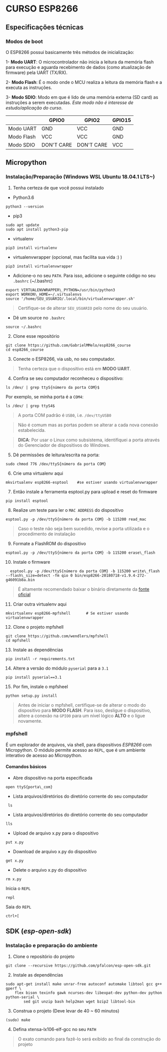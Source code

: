# CURSO ESP8266
## Especificações técnicas

### Modos de boot

O ESP8266 possui basicamente três métodos de inicialização:

1- **Modo UART**: O microcontrolador não inicia a leitura da memória flash para execução e aguarda recebimento de dados (como atualização de firmware) pela UART (TX/RX).

2- **Modo Flash**: É o modo onde o MCU realiza a leitura da memória flash e a executa as instruções.

3- **Modo SDIO**: Modo em que é lido de uma memória externa (SD card) as instruções a serem executadas. *Este modo não é interesse de estudo/aplicação do curso*.

|             | GPIO0      | GPIO2      |   GPIO15 |
|-------------|------------|------------|----------|
|   Modo UART | GND        | VCC        | GND      |
|  Modo Flash | VCC        | VCC        | GND      |
|  Modo SDIO  | DON'T CARE | DON'T CARE | VCC      |

## Micropython

### Instalação/Preparação (Windows WSL Ubuntu 18.04.1 LTS~)
  
1.  Tenha certeza de que você possui instalado
- Python3.6
```
python3 --version
```

- pip3 
```
sudo apt update
sudo apt install python3-pip
```

- virtualenv
```
pip3 install virtualenv
```

- virtualenvwrapper (opcional, mas facilita sua vida :) )
```
pip3 install virtualenvwrapper
```

- Adicione-o no seu `PATH`. Para isso, adicione o seguinte código no seu `.bashrc` (~/.bashrc)

```
export VIRTUALENVWRAPPER\_PYTHON=/usr/bin/python3
export WORKON\_HOME=~/.virtualenvs
source '/home/SEU_USUÁRIO/.local/bin/virtualenvwrapper.sh'
```

> Certifique-se de alterar `SEU_USUARIO` pelo nome do seu usuário.

- Dê um source no `.bashrc`

```
source ~/.bashrc
```


2.  Clone esse repositório

```
git clone https://github.com/GabrielMMelo/esp8266_course
cd esp8266_course
```

3.  Conecte o ESP8266, via usb, no seu computador.

 > Tenha certeza que o dispositivo está em **MODO UART**.

4.  Confira se seu computador reconheceu o dispositivo:
  
```
ls /dev/ | grep ttyS{número da porta COM}$
```

Por exemplo, se minha porta é a `COM4`:

```
ls /dev/ | grep ttyS4$
```

>  A porta COM padrão é `USB0`, i.e. `/dev/ttyUSB0`

> Não é comum mas as portas podem se alterar a cada nova conexão estabelecida.

> **DICA**: Por usar o Linux como subsistema, identifiquei a porta através do Gerenciador de dispositivos do Windows.

5.  Dê permissões de leitura/escrita na porta:

```
sudo chmod 776 /dev/ttyS{número da porta COM}
```

6.  Crie uma virtualenv aqui 
```
mkvirtualenv esp8266-esptool    #se estiver usando virtualenvwrapper
```

7.  Então instale a ferramenta esptool.py para upload e reset do firmware

```
pip install esptool
```

8.  Realize um teste para ler o `MAC ADDRESS` do dispositivo

```
esptool.py -p /dev/ttyS{número da porta COM} -b 115200 read_mac
```

> Caso o teste não seja bem sucedido, revise a porta utilizada e o procedimento de instalação

9.  Formate a FlashROM do dispositivo

```
esptool.py -p /dev/ttyS{número da porta COM} -b 115200 erase\_flash 
```

10. Instale o firmware
  
```
  esptool.py -p /dev/ttyS{número da porta COM} -b 115200 write\_flash --flash\_size=detect -fm qio 0 bin/esp8266-20180718-v1.9.4-272-g46091b8a.bin
```

> É altamente recomendado baixar o binário diretamente da [fonte oficial](http://micropython.org/download#esp8266)

11.  Criar outra virtualenv aqui

```
mkvirtualenv esp8266-mpfshell       # Se estiver usando virtualenvwrapper
```

12. Clone o projeto mpfshell

```
git clone https://github.com/wendlers/mpfshell 
cd mpfshell
```

13. Instale as dependências

```
pip install -r requirements.txt
```

14. Altere a versão do módulo `pyserial` para a `3.1`

```
pip install pyserial==3.1
```

15. Por fim, instale o mpfsheel

```
python setup.py install
```

 > Antes de iniciar o mpfshell, certifique-se de alterar o modo do dispositivo para **MODO FLASH**. Para isso, desligue o dispositivo, altere a conexão na `GPIO0` para um nível lógico **ALTO** e o ligue novamente.

### mpfshell
  
  É um explorador de arquivos, via shell, para dispositivos _ESP8266_ com Micropython. O módulo permite acesso ao `REPL`, que é um ambiente interativo de acesso ao Micropython.

#### Comandos básicos

- Abre dispositivo na porta especificada

```
open ttyS{porta\_com}
```
  
- Lista arquivos/diretórios do diretório corrente do seu computador

```
 ls
```

- Lista arquivos/diretórios do diretório corrente do seu computador

```
lls
```

- Upload de arquivo x.py para o dispositivo

```
put x.py
```

- Download de arquivo x.py do dispositivo

```
get x.py
```

- Delete o arquivo x.py do dispositivo

```
rm x.py
```

Inicia o `REPL`

```
repl
```

Saia do `REPL`

```
ctrl+[
```


## SDK (_esp-open-sdk_)
### Instalação e preparação do ambiente
1. Clone o repositório do projeto
```
git clone --recursive https://github.com/pfalcon/esp-open-sdk.git
```

2. Instale as dependências

```
sudo apt-get install make unrar-free autoconf automake libtool gcc g++ gperf \
    flex bison texinfo gawk ncurses-dev libexpat-dev python-dev python python-serial \
        sed git unzip bash help2man wget bzip2 libtool-bin
```

3. Construa o projeto (Deve levar de 40 ~ 60 minutos)

```
(sudo) make 
```

4. Defina xtensa-lx106-elf-gcc no seu `PATH`

> O exato comando para fazê-lo será exibido ao final da construção do projeto
